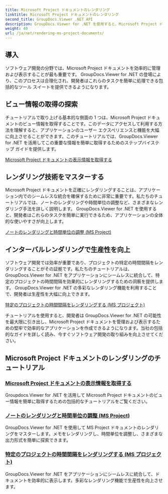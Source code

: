 ```yaml
---
title: Microsoft Project ドキュメントのレンダリング
linktitle: Microsoft Project ドキュメントのレンダリング
second_title: GroupDocs.Viewer .NET API
description: GroupDocs.Viewer for .NET を使用すると、Microsoft Project ドキュメントのビュー情報を簡単に取得できます。多彩なレンダリング機能で生産性を向上させます。
weight: 40
url: /ja/net/rendering-ms-project-documents/
---
```

## 導入

ソフトウェア開発の分野では、Microsoft Project ドキュメントを効率的に管理および表示することが最も重要です。 GroupDocs.Viewer for .NET の登場により、このプロセスは合理化され、開発者はこれらのタスクを簡単に処理できる包括的なツール スイートを提供できるようになります。

## ビュー情報の取得の探索
チュートリアルで取り上げる基本的な側面の 1 つは、Microsoft Project ドキュメントのビュー情報を取得することです。このデータにアクセスして利用する方法を理解すると、アプリケーションのユーザー エクスペリエンスと機能を大幅に向上させることができます。このチュートリアルでは、GroupDocs.Viewer for .NET を活用してこの重要な情報を簡単に取得するためのステップバイステップ ガイドを提供します。

[Microsoft Project ドキュメントの表示情報を取得する](./get-view-info-ms-project/)

## レンダリング技術をマスターする
Microsoft Project ドキュメントを正確にレンダリングすることは、アプリケーション内でのシームレスな統合を確保するために非常に重要です。私たちのチュートリアルでは、ノートのレンダリングや時間単位の調整など、さまざまなレンダリング手法を詳しく説明します。 GroupDocs.Viewer for .NET を使用すると、開発者はこれらのタスクを簡単に実行できるため、アプリケーションの全体的な使いやすさが向上します。

[ノートのレンダリングと時間単位の調整 (MS Project)](./render-notes-and-adjust-time-ms-project/)

## インターバルレンダリングで生産性を向上
ソフトウェア開発では効率が重要であり、プロジェクトの特定の時間間隔をレンダリングすることがその証拠です。私たちのチュートリアルは、GroupDocs.Viewer for .NET をアプリケーションにシームレスに統合して、特定のプロジェクトの時間間隔を効果的にレンダリングするための洞察を提供します。 GroupDocs.Viewer for .NET の多彩なレンダリング機能を利用することで、開発者は生産性を大幅に向上できます。

[特定のプロジェクトの時間間隔をレンダリングする (MS プロジェクト)](./render-project-time-interval-ms-project/)

チュートリアルを使用すると、開発者は GroupDocs.Viewer for .NET の可能性を最大限に引き出し、Microsoft Project ドキュメントを管理および表示するための堅牢で効率的なアプリケーションを作成できるようになります。当社の包括的なガイドを詳しく読み、今すぐソフトウェア開発の取り組みを向上させてください。
## Microsoft Project ドキュメントのレンダリングのチュートリアル
### [Microsoft Project ドキュメントの表示情報を取得する](./get-view-info-ms-project/)
Groupdocs.Viewer for .NET を活用して Microsoft Project ドキュメントのビュー情報を簡単に取得するための包括的なチュートリアルをご覧ください。
### [ノートのレンダリングと時間単位の調整 (MS Project)](./render-notes-and-adjust-time-ms-project/)
GroupDocs.Viewer for .NET を使用して MS Project ドキュメントのレンダリングをマスターします。メモをレンダリングし、時間単位を調整し、さまざまな出力形式を簡単に探索できます。
### [特定のプロジェクトの時間間隔をレンダリングする (MS プロジェクト)](./render-project-time-interval-ms-project/)
GroupDocs.Viewer for .NET をアプリケーションにシームレスに統合して、ドキュメントを効率的に表示します。多彩なレンダリング機能で生産性を向上させます。